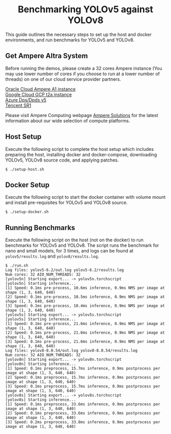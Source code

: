 <center> <h1>Benchmarking YOLOv5 against YOLOv8</h1> </center>

This guide outlines the necessary steps to set up the host and docker environments, and run benchmarks for YOLOv5 and YOLOv8.

## Get Ampere Altra System
Before running the demos, please create a 32 cores Ampere instance (You may use lower number of cores if you choose to run at a lower number of threads) on one of our cloud service provider partners.


[Oracle Cloud Ampere A1 instance](https://www.oracle.com/cloud/compute/pricing.html)  
[Google Cloud GCP t2a instance](https://cloud.google.com/compute/all-pricing)  
[Azure Dps/Dpds v5](https://www.enterpriseai.news/2022/04/05/microsoft-azure-adds-altra-arm-based-virtual-machines/)  
[Tencent SR1](https://pcr.cloud-mercato.com/providers/tencent/flavors/sr1.16xlarge128/pricing)

Please visit Ampere Computing webpage [Ampere Solutions](https://amperecomputing.com/solutions) for the latest information about our wide selection of compute platforms.

## Host Setup
Execute the following script to complete the host setup which includes preparing the host, installing docker and docker-compose, downloading YOLOv5, YOLOv8 source code, and applying patches.
```
$ ./setup-host.sh
```

## Docker Setup
Execute the following script to start the docker container with volume mount and install pre-requisites for YOLOv5 and YOLOv8 source.
```
$ ./setup-docker.sh
```

## Running Benchmarks
Execute the following script on the host (not on the docker) to run benchmarks for YOLOv5 and YOLOv8. The script runs the benchmark for nano and small models, for 3 times, and logs can be found at `yolov5/results.log` and `yolov8/results.log`.
```
$ ./run.sh 
Log files: yolov5-6.2/out.log yolov5-6.2/results.log
Num cores: 32 AIO_NUM_THREADS: 32
[yolov5n] Starting export... -> yolov5n.torchscript
[yolov5n] Starting inference... 
[1] Speed: 0.1ms pre-process, 10.6ms inference, 0.9ms NMS per image at shape (1, 3, 640, 640)
[2] Speed: 0.1ms pre-process, 10.5ms inference, 0.9ms NMS per image at shape (1, 3, 640, 640)
[3] Speed: 0.1ms pre-process, 10.4ms inference, 0.9ms NMS per image at shape (1, 3, 640, 640)
[yolov5s] Starting export... -> yolov5s.torchscript
[yolov5s] Starting inference... 
[1] Speed: 0.1ms pre-process, 21.6ms inference, 0.9ms NMS per image at shape (1, 3, 640, 640)
[2] Speed: 0.1ms pre-process, 21.6ms inference, 0.9ms NMS per image at shape (1, 3, 640, 640)
[3] Speed: 0.1ms pre-process, 21.6ms inference, 0.9ms NMS per image at shape (1, 3, 640, 640)
Log files: yolov8-8.0.54/out.log yolov8-8.0.54/results.log
Num cores: 32 AIO_NUM_THREADS: 32
[yolov8n] Starting export... -> yolov8n.torchscript
[yolov8n] Starting inference... 
[1] Speed: 0.1ms preprocess, 15.7ms inference, 0.9ms postprocess per image at shape (1, 3, 640, 640)
[2] Speed: 0.1ms preprocess, 15.7ms inference, 0.9ms postprocess per image at shape (1, 3, 640, 640)
[3] Speed: 0.1ms preprocess, 15.7ms inference, 0.9ms postprocess per image at shape (1, 3, 640, 640)
[yolov8s] Starting export... -> yolov8s.torchscript
[yolov8s] Starting inference... 
[1] Speed: 0.1ms preprocess, 33.6ms inference, 0.9ms postprocess per image at shape (1, 3, 640, 640)
[2] Speed: 0.1ms preprocess, 33.6ms inference, 0.9ms postprocess per image at shape (1, 3, 640, 640)
[3] Speed: 0.2ms preprocess, 33.8ms inference, 0.9ms postprocess per image at shape (1, 3, 640, 640)
```
